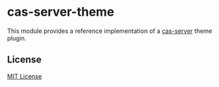 # cas-server-theme

This module provides a reference implementation of a [cas-server][cs] theme
plugin.

[cs]: https://github.com/jscas/cas-server

## License

[MIT License](http://jsumners.mit-license.org/)
